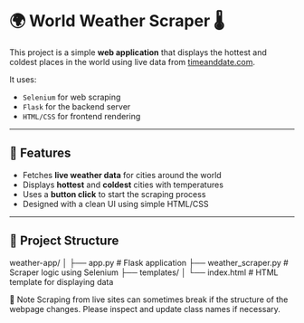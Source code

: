 # 🌍 World Weather Scraper 🌡️

This project is a simple **web application** that displays the hottest and coldest places in the world using live data from [timeanddate.com](https://www.timeanddate.com/weather/).

It uses:

- `Selenium` for web scraping
- `Flask` for the backend server
- `HTML/CSS` for frontend rendering

---

## 🚀 Features

- Fetches **live weather data** for cities around the world
- Displays **hottest** and **coldest** cities with temperatures
- Uses a **button click** to start the scraping process
- Designed with a clean UI using simple HTML/CSS

---

## 📂 Project Structure
weather-app/
│
├── app.py # Flask application
├── weather_scraper.py # Scraper logic using Selenium
├── templates/
│ └── index.html # HTML template for displaying data

🧠 Note
Scraping from live sites can sometimes break if the structure of the webpage changes. Please inspect and update class names if necessary.

